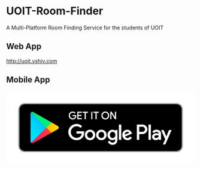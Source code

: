 # UOIT-Room-Finder
A Multi-Platform Room Finding Service for the students of UOIT

## Web App
http://uoit.yshiv.com


## Mobile App
[![ANDROID](https://github.com/yenvanio/UOIT-Room-Finder/blob/master/assets/android.png)](https://play.google.com/store/apps/details?id=com.outsourced.shiv.uoitroomfinder)
